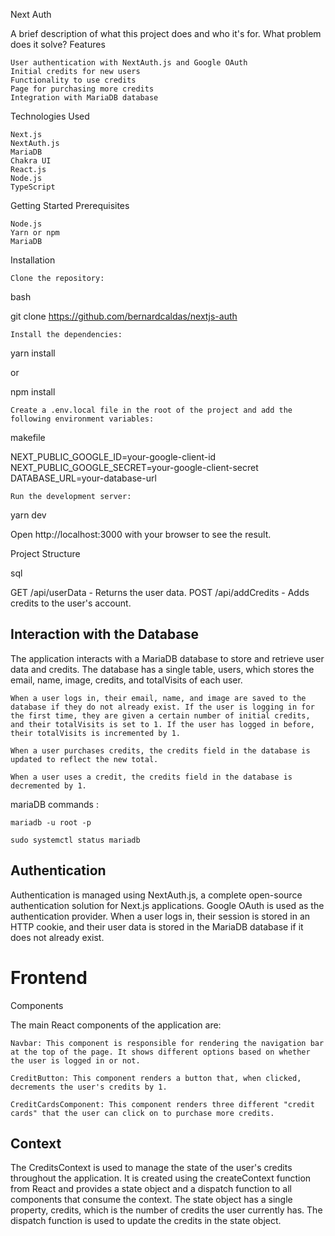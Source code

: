 Next Auth

A brief description of what this project does and who it's for. What problem does it solve?
Features

    User authentication with NextAuth.js and Google OAuth
    Initial credits for new users
    Functionality to use credits
    Page for purchasing more credits
    Integration with MariaDB database

Technologies Used

    Next.js
    NextAuth.js
    MariaDB
    Chakra UI
    React.js
    Node.js
    TypeScript

Getting Started
Prerequisites

    Node.js
    Yarn or npm
    MariaDB

Installation

    Clone the repository:

bash

git clone <https://github.com/bernardcaldas/nextjs-auth>

    Install the dependencies:

yarn install

or

npm install

    Create a .env.local file in the root of the project and add the following environment variables:

makefile

NEXT_PUBLIC_GOOGLE_ID=your-google-client-id
NEXT_PUBLIC_GOOGLE_SECRET=your-google-client-secret
DATABASE_URL=your-database-url

    Run the development server:

yarn dev


Open http://localhost:3000 with your browser to see the result.

Project Structure

sql

GET /api/userData - Returns the user data.
POST /api/addCredits - Adds credits to the user's account.

## Interaction with the Database

The application interacts with a MariaDB database to store and retrieve user data and credits. The database has a single table, users, which stores the email, name, image, credits, and totalVisits of each user.

    When a user logs in, their email, name, and image are saved to the database if they do not already exist. If the user is logging in for the first time, they are given a certain number of initial credits, and their totalVisits is set to 1. If the user has logged in before, their totalVisits is incremented by 1.

    When a user purchases credits, the credits field in the database is updated to reflect the new total.

    When a user uses a credit, the credits field in the database is decremented by 1.

mariaDB commands : 

`mariadb -u root -p ` 

`sudo systemctl status mariadb`


## Authentication

Authentication is managed using NextAuth.js, a complete open-source authentication solution for Next.js applications. Google OAuth is used as the authentication provider. When a user logs in, their session is stored in an HTTP cookie, and their user data is stored in the MariaDB database if it does not already exist.

# Frontend
Components

The main React components of the application are:

    Navbar: This component is responsible for rendering the navigation bar at the top of the page. It shows different options based on whether the user is logged in or not.

    CreditButton: This component renders a button that, when clicked, decrements the user's credits by 1.

    CreditCardsComponent: This component renders three different "credit cards" that the user can click on to purchase more credits.

## Context

The CreditsContext is used to manage the state of the user's credits throughout the application. It is created using the createContext function from React and provides a state object and a dispatch function to all components that consume the context. The state object has a single property, credits, which is the number of credits the user currently has. The dispatch function is used to update the credits in the state object.
